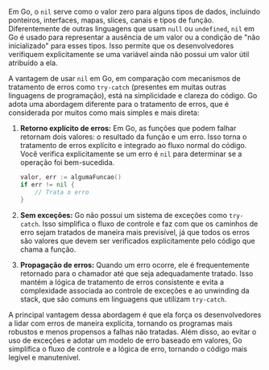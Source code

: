 Em Go, o `nil` serve como o valor zero para alguns tipos de dados, incluindo ponteiros, interfaces, mapas, slices, canais e tipos de função. Diferentemente de outras linguagens que usam `null` ou `undefined`, `nil` em Go é usado para representar a ausência de um valor ou a condição de "não inicializado" para esses tipos. Isso permite que os desenvolvedores verifiquem explicitamente se uma variável ainda não possui um valor útil atribuído a ela.

A vantagem de usar `nil` em Go, em comparação com mecanismos de tratamento de erros como `try-catch` (presentes em muitas outras linguagens de programação), está na simplicidade e clareza do código. Go adota uma abordagem diferente para o tratamento de erros, que é considerada por muitos como mais simples e mais direta:

1. **Retorno explícito de erros:** Em Go, as funções que podem falhar retornam dois valores: o resultado da função e um erro. Isso torna o tratamento de erros explícito e integrado ao fluxo normal do código. Você verifica explicitamente se um erro é `nil` para determinar se a operação foi bem-sucedida.

   ```go
   valor, err := algumaFuncao()
   if err != nil {
       // Trata o erro
   }
   ```

2. **Sem exceções:** Go não possui um sistema de exceções como `try-catch`. Isso simplifica o fluxo de controle e faz com que os caminhos de erro sejam tratados de maneira mais previsível, já que todos os erros são valores que devem ser verificados explicitamente pelo código que chama a função.

3. **Propagação de erros:** Quando um erro ocorre, ele é frequentemente retornado para o chamador até que seja adequadamente tratado. Isso mantém a lógica de tratamento de erros consistente e evita a complexidade associada ao controle de exceções e ao unwinding da stack, que são comuns em linguagens que utilizam `try-catch`.

A principal vantagem dessa abordagem é que ela força os desenvolvedores a lidar com erros de maneira explícita, tornando os programas mais robustos e menos propensos a falhas não tratadas. Além disso, ao evitar o uso de exceções e adotar um modelo de erro baseado em valores, Go simplifica o fluxo de controle e a lógica de erro, tornando o código mais legível e manutenível.
